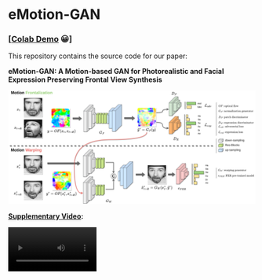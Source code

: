 # eMotion-GAN

### [[Colab Demo](https://colab.research.google.com/drive/1KTyN7DJnI5P_1HMoEiSBmw-IWWkCR5Jc?usp=sharing) 😀]
This repository contains the source code for our paper:

**eMotion-GAN: A Motion-based GAN for Photorealistic and Facial Expression Preserving Frontal View Synthesis**

![hippo](images/our_new_approach.png)

**[Supplementary Video](https://imtcast.imt.fr/video/5397-emotion-gan-supplementary-video/):**

<video src='https://imtcast.imt.fr/video/5397-emotion-gan-supplementary-video/' width=180/>

![hipp](https://chart.apis.google.com/chart?cht=qr&chs=200x200&chl=https://imtcast.imt.fr/video/5397-emotion-gan-supplementary-video/)

**Animation:**

![hippo](images/anim.gif)

## **Updates**
- ...

## **Installation**
Create and activate conda environment:
```
conda create -n eMotionGAN python=3.10
conda activate eMotionGAN
```

Install all dependencies:
```
pip install -r requirements.txt
```

Install Jupyter Lab to visualize demo:
```
conda install -c conda-forge jupyterlab
```

Download the pre-trained weights file from [Google Drive](https://drive.google.com/file/d/1jnEIj0XQ5YA23HDItuF0gXMO-0UWTFK8/view?usp=drive_link). Move it to the `./weights` folder.

### Demos

Run our interactive visualization [demo](https://colab.research.google.com/drive/1KTyN7DJnI5P_1HMoEiSBmw-IWWkCR5Jc?usp=sharing) using Colab notebook (no GPU needed).


![hippo](anim.gif)

### Frontal View Synthesis (FVS) & Facial Expression Preserving 
![hippo](images/resu_compar.png)

### Cross-subject Facial Motion Transfer
![hippo](images/motion_transfer.png)

![hippo](images/anim_MT.gif)


## Training

By default, the training datasets are structured as follows:
```
├── datasets

    ├── CK+
        ├── sub_id
            ├── seq_id
              ├── img_001.png
              ├── img_002.png
              ...
              ├── img_010.png
              
    ├── ADFES
        ├── sub_id
            ├── seq_id
              ├── img_001.png
              ├── img_002.png
              ...
              ├── img_010.png
              
    ...
```
    
### Motion Calculation

```
python generate_data_files.py --dataset_name SNAP
                              --data_dir_F ./datasets/SNAPcam1/ 
                              --data_dir_NF ./datasets/SNAPcam2 
                              --save_dir_F ./datasets/optical_flows/ 
                              --save_dir_NF ./datasets/optical_flows/ 
                              --emotions_file_path ./datasets/emotions/SNAP_emotions.csv 
                              --flow_algo Farneback
```

### Training

Download [DMUE](https://github.com/JDAI-CV/FaceX-Zoo/tree/main/addition_module/DMUE) and its pre-trained model.

```
python train.py --data_path ./datasets/data_file.txt 
                --proto_path ./datasets/protocols/SNAP_proto.csv 
                --fold 1
```

## Evaluation

### Frontal View Synthesis
```
python FVS_demo.py --img1 images/images_1.png 
                   --img2 images/images2.png
                   --model_path weights/eMotionGAN_model.pth
```

### Motion Transfer
```
python motion_transfer_demo.py --img1 images/images_1.png 
                               --img2 images/images2.png 
                               --neutrl_img images/neutral_img.png
                               --model_path weights/eMotionGAN_model.pth
```


## Citation
If you find this repo useful, please consider citing our paper

```ref```

